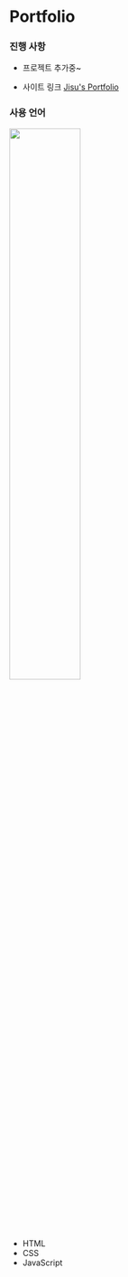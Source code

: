 # Portfolio

### 진행 사항
- 프로젝트 추가중~

- 사이트 링크
  [Jisu's Portfolio](https://jzizsuuz.github.io/portfolio/)

### 사용 언어
<img src="https://js.devexpress.com/Content/Images/features/html5-css-javascript-logos.png" width="50%">

- HTML
- CSS
- JavaScript

